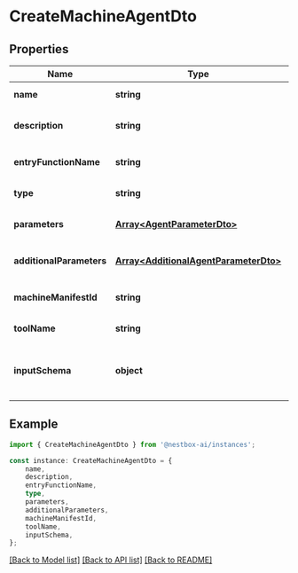 # CreateMachineAgentDto


## Properties

Name | Type | Description | Notes
------------ | ------------- | ------------- | -------------
**name** | **string** |  | [default to undefined]
**description** | **string** |  | [optional] [default to undefined]
**entryFunctionName** | **string** |  | [optional] [default to undefined]
**type** | **string** |  | [default to undefined]
**parameters** | [**Array&lt;AgentParameterDto&gt;**](AgentParameterDto.md) |  | [optional] [default to undefined]
**additionalParameters** | [**Array&lt;AdditionalAgentParameterDto&gt;**](AdditionalAgentParameterDto.md) |  | [optional] [default to undefined]
**machineManifestId** | **string** |  | [optional] [default to undefined]
**toolName** | **string** |  | [default to undefined]
**inputSchema** | **object** | Optional Input Schema JSON for agent. | [optional] [default to undefined]

## Example

```typescript
import { CreateMachineAgentDto } from '@nestbox-ai/instances';

const instance: CreateMachineAgentDto = {
    name,
    description,
    entryFunctionName,
    type,
    parameters,
    additionalParameters,
    machineManifestId,
    toolName,
    inputSchema,
};
```

[[Back to Model list]](../README.md#documentation-for-models) [[Back to API list]](../README.md#documentation-for-api-endpoints) [[Back to README]](../README.md)
